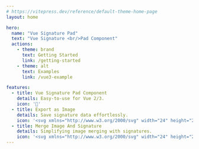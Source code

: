 ```yaml
---
# https://vitepress.dev/reference/default-theme-home-page
layout: home

hero:
  name: "Vue Signature Pad"
  text: "Vue Signature <br/>Pad Component"
  actions:
    - theme: brand
      text: Getting Started
      link: /getting-started
    - theme: alt
      text: Examples
      link: /vue3-example

features:
  - title: Vue Signature Pad Component 
    details: Easy-to-use for Vue 2/3.
    icon: '🚀'
  - title: Export as Image
    details: Save signature data effortlessly.
    icon: '<svg xmlns="http://www.w3.org/2000/svg" width="24" height="24" viewBox="0 0 24 24"><path fill="currentColor" d="M5 21q-.825 0-1.413-.588T3 19V5q0-.825.588-1.413T5 3h14q.825 0 1.413.588T21 5v14q0 .825-.588 1.413T19 21H5Zm1-4h12l-3.75-5l-3 4L9 13l-3 4Z"/></svg>'
  - title: Merge Image And Signature
    details: Simplifying image merging with signatures.  
    icon: '<svg xmlns="http://www.w3.org/2000/svg" width="24" height="24" viewBox="0 0 24 24"><path fill="currentColor" d="M22 16V4a2 2 0 0 0-2-2H8a2 2 0 0 0-2 2v12a2 2 0 0 0 2 2h12a2 2 0 0 0 2-2m-11-4l2.03 2.71L16 11l4 5H8M2 6v14a2 2 0 0 0 2 2h14v-2H4V6"/></svg>'
---
```


